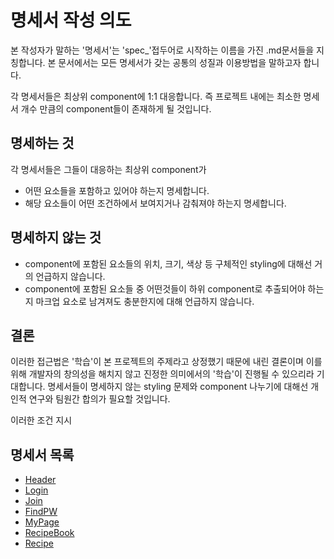 # 명세서 작성 의도

본 작성자가 말하는 '명세서'는 'spec_'접두어로 시작하는 이름을 가진 .md문서들을 지칭합니다.
본 문서에서는 모든 명세서가 갖는 공통의 성질과 이용방법을 말하고자 합니다.

각 명세서들은 최상위 component에 1:1 대응합니다.
즉 프로젝트 내에는 최소한 명세서 개수 만큼의 component들이 존재하게 될 것입니다.

## 명세하는 것

각 명세서들은 그들이 대응하는 최상위 component가
- 어떤 요소들을 포함하고 있어야 하는지 명세합니다.
- 해당 요소들이 어떤 조건하에서 보여지거나 감춰져야 하는지 명세합니다.

## 명세하지 않는 것

- component에 포함된 요소들의 위치, 크기, 색상 등 구체적인 styling에 대해선 거의 언급하지 않습니다.
- component에 포함된 요소들 중 어떤것들이 하위 component로 추출되어야 하는지 마크업 요소로 남겨져도 충분한지에 대해 언급하지 않습니다.

## 결론

이러한 접근법은 '학습'이 본 프로젝트의 주제라고 상정했기 때문에 내린 결론이며 이를 위해 개발자의 창의성을 해치지 않고 진정한 의미에서의 '학습'이 진행될 수 있으리라 기대합니다. 명세서들이 명세하지 않는 styling 문제와 component 나누기에 대해선 개인적 연구와 팀원간 합의가 필요할 것입니다.

이러한 조건 지시

## 명세서 목록

- [Header](./spec_header.md)
- [Login](./spec_login.md)
- [Join](./spec_join.md)
- [FindPW](./spec_find_pw.md)
- [MyPage](./spec_mypage.md)
- [RecipeBook](./spec_recipe_book.md)
- [Recipe](./spec_recipe.md)